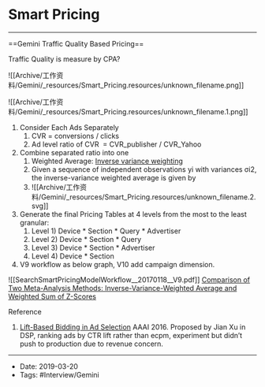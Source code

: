 # Smart Pricing
----


==Gemini Traffic Quality Based Pricing==

Traffic Quality is measure by CPA?

![[Archive/工作资料/Gemini/_resources/Smart_Pricing.resources/unknown_filename.png]]

![[Archive/工作资料/Gemini/_resources/Smart_Pricing.resources/unknown_filename.1.png]]


1.  Consider Each Ads Separately
    1.  CVR = conversions / clicks
    2.  Ad level ratio of CVR  = CVR\_publisher / CVR\_Yahoo
2.  Combine separated ratio into one
    1.  Weighted Average: [Inverse variance weighting](https://en.wikipedia.org/wiki/Inverse-variance_weighting)
    2.  Given a sequence of independent observations yi with variances σi2, the inverse-variance weighted average is given by
    3.  ![[Archive/工作资料/Gemini/_resources/Smart_Pricing.resources/unknown_filename.2.svg]]
3.  Generate the final Pricing Tables at 4 levels from the most to the least granular:
    1.  Level 1) Device \* Section \* Query \* Advertiser
    2.  Level 2) Device \* Section \* Query
    3.  Level 3) Device \* Section \* Advertiser
    4.  Level 4) Device \* Section
4.  V9 workflow as below graph, V10 add campaign dimension.


![[SearchSmartPricingModelWorkflow__20170118__V9.pdf]]
[Comparison of Two Meta-Analysis Methods: Inverse-Variance-Weighted Average and Weighted Sum of Z-Scores](https://www.ncbi.nlm.nih.gov/pmc/articles/PMC5287121/)

Reference

1.  [Lift-Based Bidding in Ad Selection](https://arxiv.org/abs/1507.04811) AAAI 2016. Proposed by Jian Xu in DSP, ranking ads by CTR lift rather than ecpm, experiment but didn’t push to production due to revenue concern.



----

- Date: 2019-03-20
- Tags: #Interview/Gemini 



